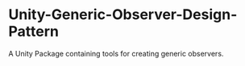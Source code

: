 # Unity-Generic-Observer-Design-Pattern
 A Unity Package containing tools for creating generic observers. 
